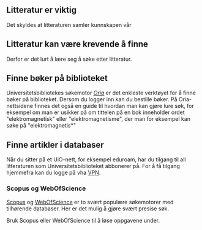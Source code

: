 ## Litteratur er viktig 
Det skyldes at litteraturen samler kunnskapen vår

## Litteratur kan være krevende å finne
Derfor er det lurt å lære seg å søke etter litteratur.

<div>
<text-field-question-regex name="SolenSpørsmål" number="1.1.1" ></text-field-question-regex>
</div>

## Finne bøker på biblioteket
Universitetsbibliotekes søkemotor [_Oria_](http://www.oria.no) er det enkleste verktøyet for å finne bøker på biblioteket. Dersom du logger inn kan du bestille bøker. På Oria-nettsidene finnes det også en guide til hvordan man kan gjøre lure søk, for eksempel om man er usikker på om tittelen på en bok inneholder ordet "elektromagnetisk" eller "elektromagnetisme", der man for eksempel kan søke på "elektromagnetis*" 


## Finne artikler i databaser
Når du sitter på et UiO-nett, for eksempel eduroam, har du tilgang til all litteraturen som Universitetsbiblioteket abbonerer på. For å få tilgang hjemmefra kan du logge på vha [VPN](http://www.uio.no/tjenester/it/nett/utenfra/vpn/). 

### Scopus og WebOfScience
[Scopus](http://www.scopus.com) og [WebOfScience](http://www.webofscience.com) er to svært populære søkemotorer med tilhørende databaser. Her er det mulig å gjøre svært presise søk. 

Bruk Scopus eller WebOfScience til å løse oppgavene under. 

<div>
<text-field-question-regex name="LIGO" number="1.1.2" ></text-field-question-regex>
</div>